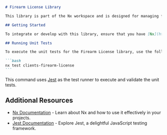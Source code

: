 ````markdown
# Firearm License Library

This library is part of the Nx workspace and is designed for managing firearm licenses. The library provides various functionalities to support firearm license-related operations.

## Getting Started

To integrate or develop with this library, ensure that you have [Nx](https://nx.dev) set up in your development environment.

## Running Unit Tests

To execute the unit tests for the Firearm License library, use the following command:

```bash
nx test clients-firearm-license
```
````

This command uses [Jest](https://jestjs.io) as the test runner to execute and validate the unit tests.

## Additional Resources

- [Nx Documentation](https://nx.dev) - Learn about Nx and how to use it effectively in your projects.
- [Jest Documentation](https://jestjs.io) - Explore Jest, a delightful JavaScript testing framework.

```

```
